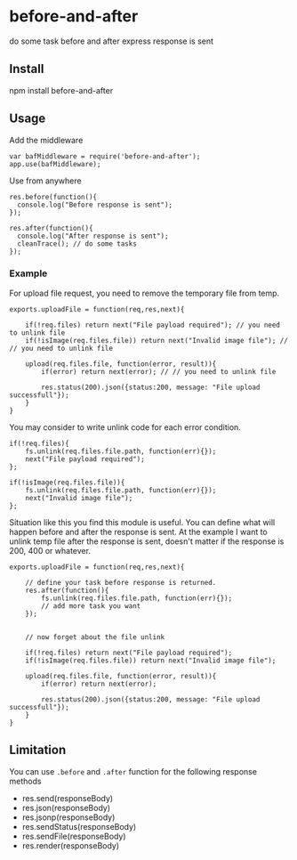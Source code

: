 # before-and-after
do some task before and after express response is sent

## Install
npm install before-and-after

## Usage

Add the middleware
```
var bafMiddleware = require('before-and-after');
app.use(bafMiddleware);
```

Use from anywhere
```
res.before(function(){
  console.log("Before response is sent");
});

res.after(function(){
  console.log("After response is sent");
  cleanTrace(); // do some tasks
});
```

### Example






For upload file request, you need to remove the temporary file from temp. 

```
exports.uploadFile = function(req,res,next){

	if(!req.files) return next("File payload required"); // you need to unlink file
	if(!isImage(req.files.file)) return next("Invalid image file"); // // you need to unlink file

	upload(req.files.file, function(error, result)){
		if(error) return next(error); // // you need to unlink file

		res.status(200).json({status:200, message: "File upload successfull"});
	}
}
```

You may consider to write unlink code for each error condition.


```
if(!req.files){
	fs.unlink(req.files.file.path, function(err){});
	next("File payload required");
};

if(!isImage(req.files.file)){
	fs.unlink(req.files.file.path, function(err){});
	next("Invalid image file");
};

```

Situation like this you find this module is useful. You can define what will happen before and after the response is sent. At the example I want to unlink temp file after the response is sent, doesn't matter if the response is 200, 400 or whatever.

```
exports.uploadFile = function(req,res,next){

	// define your task before response is returned.
	res.after(function(){
		fs.unlink(req.files.file.path, function(err){});
		// add more task you want
	});


	// now forget about the file unlink

	if(!req.files) return next("File payload required"); 
	if(!isImage(req.files.file)) return next("Invalid image file"); 

	upload(req.files.file, function(error, result)){
		if(error) return next(error);

		res.status(200).json({status:200, message: "File upload successfull"});
	}
}
```

## Limitation

You can use `.before` and `.after` function for the following response methods

* res.send(responseBody)
* res.json(responseBody)
* res.jsonp(responseBody)
* res.sendStatus(responseBody)
* res.sendFile(responseBody)
* res.render(responseBody)
